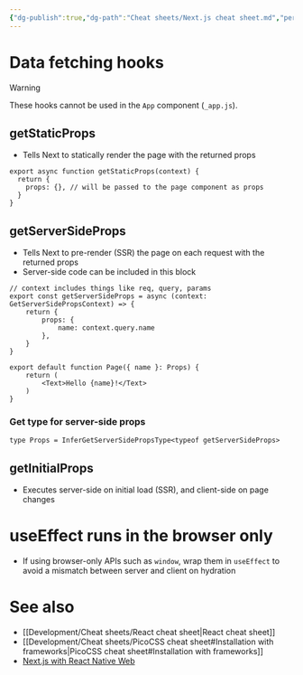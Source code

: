 ```yaml
---
{"dg-publish":true,"dg-path":"Cheat sheets/Next.js cheat sheet.md","permalink":"/cheat-sheets/next-js-cheat-sheet/","tags":["language/react"]}
---
```



# Data fetching hooks

> [!warning]
> These hooks cannot be used in the `App` component (`_app.js`).

## getStaticProps

- Tells Next to statically render the page with the returned props

```tsx
export async function getStaticProps(context) {
  return {
    props: {}, // will be passed to the page component as props
  }
}
```

## getServerSideProps

- Tells Next to pre-render (SSR) the page on each request with the returned props
- Server-side code can be included in this block

```tsx
// context includes things like req, query, params
export const getServerSideProps = async (context: GetServerSidePropsContext) => {
	return {
		props: {
			name: context.query.name
		},
	}
}

export default function Page({ name }: Props) {
    return (
        <Text>Hello {name}!</Text>
    )
}
```

### Get type for server-side props

```tsx
type Props = InferGetServerSidePropsType<typeof getServerSideProps>
```

## getInitialProps

- Executes server-side on initial load (SSR), and client-side on page changes

# useEffect runs in the browser only

- If using browser-only APIs such as `window`, wrap them in `useEffect` to avoid a mismatch between server and client on hydration

# See also

- [[Development/Cheat sheets/React cheat sheet\|React cheat sheet]]
- [[Development/Cheat sheets/PicoCSS cheat sheet#Installation with frameworks\|PicoCSS cheat sheet#Installation with frameworks]]
- [Next.js with React Native Web](https://github.com/vercel/next.js/tree/canary/examples/with-react-native-web)

